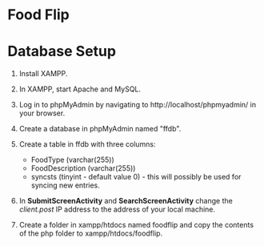 # Food Flip

# Database Setup

1. Install XAMPP.
2. In XAMPP, start Apache and MySQL.
3. Log in to phpMyAdmin by navigating to http://localhost/phpmyadmin/ in your browser.
4. Create a database in phpMyAdmin named "ffdb".
5. Create a table in ffdb with three columns:

	* FoodType (varchar(255))
	* FoodDescription (varchar(255))
	* syncsts (tinyint - default value 0) - this will possibly be used for syncing new entries.

6. In **SubmitScreenActivity** and **SearchScreenActivity** change the *client.post* IP address to the address of your local machine.
7. Create a folder in xampp/htdocs named foodflip and copy the contents of the php folder to xampp/htdocs/foodflip.

